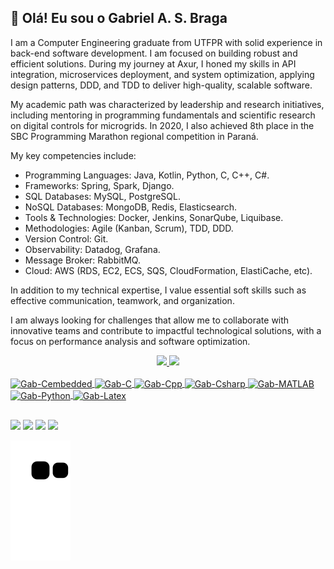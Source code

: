 ## 👋 Olá! Eu sou o Gabriel A. S. Braga
I am a Computer Engineering graduate from UTFPR with solid experience in back-end software development. I am focused on building robust and efficient solutions. During my journey at Axur, I honed my skills in API integration, microservices deployment, and system optimization, applying design patterns, DDD, and TDD to deliver high-quality, scalable software.

My academic path was characterized by leadership and research initiatives, including mentoring in programming fundamentals and scientific research on digital controls for microgrids. In 2020, I also achieved 8th place in the SBC Programming Marathon regional competition in Paraná.

My key competencies include:
* Programming Languages: Java, Kotlin, Python, C, C++, C#.
* Frameworks: Spring, Spark, Django.
* SQL Databases: MySQL, PostgreSQL. 
* NoSQL Databases: MongoDB, Redis, Elasticsearch.
* Tools & Technologies: Docker, Jenkins, SonarQube, Liquibase.
* Methodologies: Agile (Kanban, Scrum), TDD, DDD.
* Version Control: Git.
* Observability: Datadog, Grafana.
* Message Broker: RabbitMQ.
* Cloud: AWS (RDS, EC2, ECS, SQS, CloudFormation, ElastiCache, etc).

In addition to my technical expertise, I value essential soft skills such as effective communication, teamwork, and organization.

I am always looking for challenges that allow me to collaborate with innovative teams and contribute to impactful technological solutions, with a focus on performance analysis and software optimization.

<div align="center">
  <a href="https://github.com/snyper103">
  <img height="150em" src="https://github-readme-stats.vercel.app/api?username=snyper103&show_icons=true&theme=dracula&include_all_commits=true&count_private=true"/>
  <img height="150em" src="https://github-readme-stats.vercel.app/api/top-langs/?username=snyper103&layout=compact&langs_count=7&theme=dracula"/>
</div>
<div style="display: inline_block"><br>
  <img align="center" alt="Gab-Cembedded" height="30" width="40" src="https://cdn.jsdelivr.net/gh/devicons/devicon/icons/embeddedc/embeddedc-original.svg">
  <img align="center" alt="Gab-C" height="30" width="40" src="https://cdn.jsdelivr.net/gh/devicons/devicon/icons/c/c-original.svg">
  <img align="center" alt="Gab-Cpp" height="30" width="40" src="https://cdn.jsdelivr.net/gh/devicons/devicon/icons/cplusplus/cplusplus-original.svg">
  <img align="center" alt="Gab-Csharp" height="30" width="40" src="https://cdn.jsdelivr.net/gh/devicons/devicon/icons/csharp/csharp-original.svg">
  <img align="center" alt="Gab-MATLAB" height="30" width="40" src="https://cdn.jsdelivr.net/gh/devicons/devicon/icons/matlab/matlab-original.svg">
  <img align="center" alt="Gab-Python" height="30" width="40" src="https://cdn.jsdelivr.net/gh/devicons/devicon/icons/python/python-original.svg">
  <img align="center" alt="Gab-Latex" height="50" width="40" src="https://cdn.jsdelivr.net/gh/devicons/devicon/icons/latex/latex-original.svg">
</div>
  
  ##
 
<div> 
  <a href="https://www.instagram.com/gabriel.a.s.braga/" target="_blank"><img src="https://img.shields.io/badge/-Instagram-%23E4405F?style=for-the-badge&logo=instagram&logoColor=white" target="_blank"></a>
  <a href = "mailto:gabrielalexandre1924@gmail.com"><img src="https://img.shields.io/badge/-Gmail-%23333?style=for-the-badge&logo=gmail&logoColor=white" target="_blank"></a>
  <a href="https://www.linkedin.com/in/gabriel-a-s-braga/" target="_blank"><img src="https://img.shields.io/badge/-LinkedIn-%230077B5?style=for-the-badge&logo=linkedin&logoColor=white" target="_blank"></a> 
  <a href="https://twitter.com/Gabriel_A_S_B" target="_blank"><img src="https://img.shields.io/badge/Twitter-1DA1F2?style=for-the-badge&logo=twitter&logoColor=white"></a> 
 
  ![Snake animation](https://github.com/snyper103/snyper103/blob/output/github-contribution-grid-snake.svg)
 
</div>
